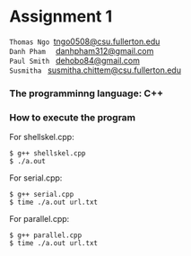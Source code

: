 # Assignment 1
`Thomas Ngo `tngo0508@csu.fullerton.edu <br />
`Danh Pham  ` danhpham312@gmail.com <br />
`Paul Smith ` dehobo84@gmail.com <br />
`Susmitha ` susmitha.chittem@csu.fullerton.edu <br />

### The programminng language: C++ <br />
### How to execute the program <br />
For shellskel.cpp: <br />
```
$ g++ shellskel.cpp
$ ./a.out
```
For serial.cpp: <br />
```
$ g++ serial.cpp
$ time ./a.out url.txt
```
For parallel.cpp: <br />
```
$ g++ parallel.cpp
$ time ./a.out url.txt
```
